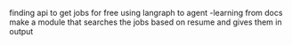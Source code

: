 finding api to get jobs for free
using langraph to agent -learning from docs
make a module that searches the jobs based on resume and gives them in output